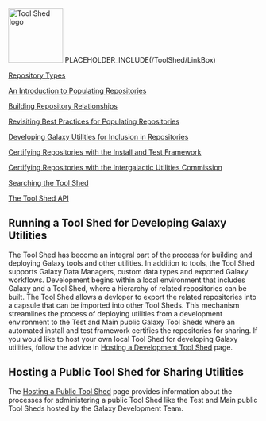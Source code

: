 <div class='right'> <a href='/ToolShed'><img src='/Images/Logos/ToolShed.jpg' alt='Tool Shed logo' height="110px" /></a> PLACEHOLDER_INCLUDE(/ToolShed/LinkBox) </div>

[Repository Types](/RepositoryTypes)

[An Introduction to Populating Repositories](/ToolShedRepositoryContents)

[Building Repository Relationships](/DefiningRepositoryDependencies)

[Revisiting Best Practices for Populating Repositories](/RepositoryPopulationBestPractices2)

[Developing Galaxy Utilities for Inclusion in Repositories](/GalaxyUtilitiesInRepositories)

[Certifying Repositories with the Install and Test Framework](/ToolShed/InstallAndTestCertification)

[Certifying Repositories with the Intergalactic Utilities Commission](/ReviewingToolShedRepositories)

[Searching the Tool Shed](/SearchingTheToolShed)

[The Tool Shed API](/ToolShedApi)

## Running a Tool Shed for Developing Galaxy Utilities

The Tool Shed has become an integral part of the process for building and deploying Galaxy tools and other utilities.  In addition to tools, the Tool Shed supports Galaxy Data Managers, custom data types and exported Galaxy workflows.  Development begins within a local environment that includes Galaxy and a Tool Shed, where a hierarchy of related repositories can be built.  The Tool Shed allows a devloper to export the related repositories into a capsule that can be imported into other Tool Sheds.  This mechanism streamlines the process of deploying utilities from a development environment to the Test and Main public Galaxy Tool Sheds where an automated install and test framework certifies the repositories for sharing.  If you would like to host your own local Tool Shed for developing Galaxy utilities, follow the advice in [Hosting a Development Tool Shed](/ToolShed/HostingALocalDevelopmentToolShed) page.

## Hosting a Public Tool Shed for Sharing Utilities

The [Hosting a Public Tool Shed](/ToolShed/HostingALocalToolShed) page provides information about the processes for administering a public Tool Shed like the Test and Main public Tool Sheds hosted by the Galaxy Development Team.  
